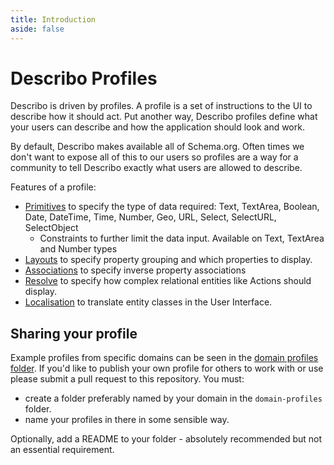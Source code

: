 ```yaml
---
title: Introduction
aside: false
---
```


# Describo Profiles

Describo is driven by profiles. A profile is a set of instructions to the UI to describe how it
should act. Put another way, Describo profiles define what your users can describe and how the
application should look and work.

By default, Describo makes available all of Schema.org. Often times we don't want to expose all of
this to our users so profiles are a way for a community to tell Describo exactly what users are
allowed to describe.

Features of a profile:

-   [Primitives](/docs/profiles/types) to specify the type of data required: Text, TextArea,
    Boolean, Date, DateTime, Time, Number, Geo, URL, Select, SelectURL, SelectObject
    -   Constraints to further limit the data input. Available on Text, TextArea and Number types
-   [Layouts](/docs/profiles/layouts) to specify property grouping and which properties to display.
-   [Associations](/docs/profiles/associations) to specify inverse property associations
-   [Resolve](/docs/profiles/resolve) to specify how complex relational entities like Actions should
    display.
-   [Localisation](/docs/profiles/localisation) to translate entity classes in the User Interface.

## Sharing your profile

Example profiles from specific domains can be seen in the
[domain profiles folder](https://github.com/describo/profiles/tree/master/domain-profiles). If you'd
like to publish your own profile for others to work with or use please submit a pull request to this
repository. You must:

-   create a folder preferably named by your domain in the `domain-profiles` folder.
-   name your profiles in there in some sensible way.

Optionally, add a README to your folder - absolutely recommended but not an essential requirement.

<InfoPanelComponent>
    <template #text>
        <StackComponent :cards="cards">
        </StackComponent>
    </template>
</InfoPanelComponent>

<Disqus />

<script setup>

const cards = [
    {
        text: `A profile is a JSON description of what Describo should allow and how
        it should be presented to user.`,
        image: "/images/profiles/profile1.png",
    },
    {
        text: `Profiles can localise the application. In this case Person has been mapped to 'Hombre'
        and Date to 'When it happened'.`,
        image: "/images/profiles/localisation.png",
    },
   {
        text: `Profiles can adapt the display of data. With a resolve configuration complex entities
        like Actions and Relationships can display the targets they describe.`,
        image: "/images/profiles/with-resolve-definition.png",
    },
    {
        text: `Profiles can (and should) be shared.
        Issue a pull request to the repo to share your profile.
        Just read the instructions for inclusion. As a bonus,
        Describo Desktop and Web will make those profiles available to users! `,
        image: "/images/profiles/profile2.png",
    },
];
</script>
